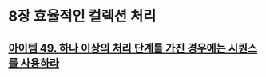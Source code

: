 # 8장 효율적인 컬렉션 처리

## [아이템 49. 하나 이상의 처리 단계를 가진 경우에는 시퀀스를 사용하라](./items/아이템%2049.%20하나%20이상의%20처리%20단계를%20가진%20경우에는%20시퀀스를%20사용하라.md)